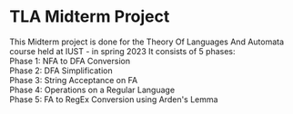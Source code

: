 # TLA Midterm Project
This Midterm project is done for the Theory Of Languages And Automata course held at IUST - in spring 2023
It consists of 5 phases: <br/>
Phase 1: NFA to DFA Conversion <br/>
Phase 2: DFA Simplification <br/>
Phase 3: String Acceptance on FA <br/>
Phase 4: Operations on a Regular Language <br/>
Phase 5: FA to RegEx Conversion using Arden's Lemma <br/>
